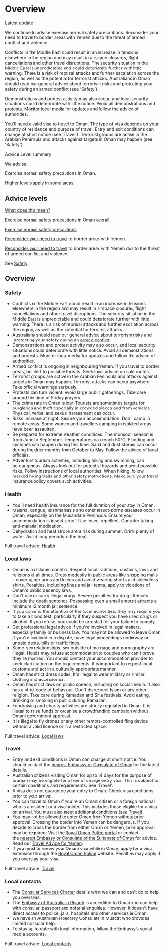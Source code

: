 # Overview

Latest update

We continue to advise exercise normal safety precautions. Reconsider your need to travel to border areas with Yemen due to the threat of armed conflict and violence.   
  
Conflicts in the Middle East could result in an increase in tensions elsewhere in the region and may result in airspace closures, flight cancellations and other travel disruptions. The security situation in the Middle East is unpredictable and could deteriorate further with little warning. There is a risk of reprisal attacks and further escalation across the region, as well as the potential for terrorist attacks. Australians in Oman should read our general advice about terrorism risks and protecting your safety during an armed conflict (see ‘Safety’).  
  
Demonstrations and protest activity may also occur, and local security situations could deteriorate with little notice. Avoid all demonstrations and protests. Monitor local media for updates and follow the advice of authorities.  
  
You'll need a valid visa to travel to Oman. The type of visa depends on your country of residence and purpose of travel. Entry and exit conditions can change at short notice (see ‘Travel’). Terrorist groups are active in the Arabian Peninsula and attacks against targets in Oman may happen (see 'Safety').

Advice Level summary

We advise:

Exercise normal safety precautions in Oman.

Higher levels apply in some areas.

## Advice levels

[What does this mean?](/before-you-go/travel-advice-explained/)

[Exercise normal safety precautions](https://www.smartraveller.gov.au/consular-services/travel-advice-explained#level1) in Oman overall.

[Exercise normal safety precautions](https://www.smartraveller.gov.au/consular-services/travel-advice-explained#level1)

[Reconsider your need to travel](https://smartraveller.gov.au/consular-services/travel-advice-explained#level3) to border areas with Yemen.

[Reconsider your need to travel](https://smartraveller.gov.au/consular-services/travel-advice-explained#level3) to border areas with Yemen due to the threat of armed conflict and violence.

See [Safety](#safety).

## Overview

### Safety

* Conflicts in the Middle East could result in an increase in tensions elsewhere in the region and may result in airspace closures, flight cancellations and other travel disruptions. The security situation in the Middle East is unpredictable and could deteriorate further with little warning. There is a risk of reprisal attacks and further escalation across the region, as well as the potential for terrorist attacks.
* Australians should read our general advice about [terrorism risks](/before-you-go/safety/terrorism "Terrorism") and  protecting your safety during an [armed conflict](/before-you-go/staying-safe/armed-conflict "Armed conflict").
* Demonstrations and protest activity may also occur, and local security situations could deteriorate with little notice. Avoid all demonstrations and protests. Monitor local media for updates and follow the advice of authorities.
* Armed conflict is ongoing in neighbouring Yemen. If you travel to border areas, be alert to possible threats. Seek local advice on safe routes.
* Terrorist groups are active in the Arabian Peninsula and attacks against targets in Oman may happen. Terrorist attacks can occur anywhere. Take official warnings seriously.
* Protests can turn violent. Avoid large public gatherings. Take care around the time of Friday prayers.
* The crime rate in Oman is low. Tourists are sometimes targets for burglaries and theft especially in crowded places and from vehicles. Physical, verbal and sexual harassment can occur.
* Risks increase at night. Secure your accommodation. Don't camp in remote areas. Some women and travellers camping in isolated areas have been assaulted.
* Be prepared for extreme weather conditions. The monsoon season is from June to September. Temperatures can reach 50°C. Flooding and cyclones can happen during this time. Sand and dust storms can occur during the drier months from October to May. Follow the advice of local officials.
* Adventure tourism activities, including hiking and swimming, can be dangerous. Always look out for potential hazards and avoid possible risks. Follow instructions of local authorities. When hiking, follow marked hiking trails and other safety instructions. Make sure your travel insurance policy covers such activities.

### Health

* You'll need health insurance for the full duration of your stay in Oman.
* Malaria, dengue, leishmaniasis and other insect-borne diseases occur in Oman, especially on the Musandam Peninsula. Ensure your accommodation is insect-proof. Use insect repellent. Consider taking anti-malarial medication.
* Dehydration and heat stroke are a risk during summer. Drink plenty of water. Avoid long periods in the heat.

Full travel advice: [Health](#health)

### Local laws

* Oman is an Islamic country. Respect local traditions, customs, laws and religions at all times. Dress modestly in public areas like shopping malls – cover upper arms and knees and avoid wearing shorts and sleeveless shirts. Penalties, including fines and jail terms, apply to violations of Oman's public decency laws.
* Don't use or carry illegal drugs. Severe penalties for drug offences include the death sentence. Possessing even a small amount attracts a minimum 12 month jail sentence.
* If you come to the attention of the local authorities, they may require you to take a blood test, particularly if they suspect you have used drugs or alcohol. If you refuse, you could be arrested for your failure to comply.
* Get professional legal advice if you're involved in legal matters, especially family or business law. You may not be allowed to leave Oman if you're involved in a dispute, have legal proceedings underway or unpaid debts, bills or traffic fines.
* Same-sex relationships, sex outside of marriage and pornography are illegal. Hotels may refuse accommodation to couples who can't prove they're married. You should contact your accommodation provider to seek clarification on the requirements. It is important to respect local customs and act in a culturally appropriate manner.
* Oman has strict dress codes. It's illegal to wear military or similar clothing and accessories.
* Oman has strict laws on public speech, including on social media. It also has a strict code of behaviour. Don't disrespect Islam or any other religion. Take care during Ramadan and Shia festivals. Avoid eating, drinking or smoking in public during Ramadan.
* Fundraising and charity activities are strictly regulated in Oman. It is illegal to raise funds or organise a crowdfunding campaign without Omani government approval.
* It is illegal to fly drones or any other remote-controlled fling device without a valid licence or in a restricted space.

Full travel advice: [Local laws](#local-laws)

### Travel

* Entry and exit conditions in Oman can change at short notice. You should contact the [nearest Embassy or Consulate of Oman](https://fm.gov.om/ministry/embassies/embassies-and-consulates-abroad/) for the latest details.
* Australian citizens visiting Oman for up to 14 days for the purpose of tourism may be eligible for a free of charge entry visa. This is subject to certain conditions and requirements. See 'Travel'.
* A visa does not guarantee your entry to Oman. Check visa conditions prior to your arrival.
* You can travel to Oman if you're an Omani citizen or a foreign national who is a resident or a visa holder. This includes those eligible for a visa on arrival. You must also meet additional conditions (see [Travel](https://www.smartraveller.gov.au/destinations/middle-east/oman#travel)).
* You may not be allowed to enter Oman from Yemen without prior approval. Crossing the border into Yemen can be dangerous. If you decide to cross the border from either Oman or Yemen, prior approval may be required. Visit the [Royal Oman Police portal](https://evisa.rop.gov.om/) or contact the [nearest Embassy or Consulate of the Sultanate of Oman](https://fm.gov.om/ministry/embassies/embassies-and-consulates-abroad/) for advice. Read our [Travel Advice for Yemen](https://www.smartraveller.gov.au/destinations/middle-east/yemen).
* If you need to renew your Omani visa while in Oman, apply for a visa extension through the [Royal Oman Police](https://www.rop.gov.om/english/) website. Penalties may apply if you overstay your visa.

Full travel advice: [Travel](#travel)

### Local contacts

* The [Consular Services Charter](/consular-services/consular-services-charter "Consular Services Charter") details what we can and can't do to help you overseas.
* The [Embassy of Australia in Riyadh](https://saudiarabia.embassy.gov.au/) is accredited to Oman and can help with consular, passport and notarial enquiries. However, it doesn't have direct access to police, jails, hospitals and other services in Oman.
* We have an Australian Honorary Consulate in Muscat who provides limited consular help.
* To stay up to date with local information, follow the Embassy’s social media accounts.

Full travel advice: [Local contacts](#local-contacts)